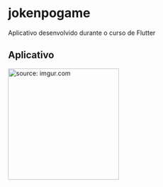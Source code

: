 # jokenpogame
Aplicativo desenvolvido durante o curso de Flutter

## Aplicativo
<a href="https://imgur.com/HVXBAJV"><img src="https://i.imgur.com/HVXBAJV.jpg" title="source: imgur.com" style="width: 250px;" /></a>
